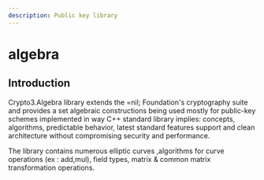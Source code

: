 ```yaml
---
description: Public key library
---
```


# algebra

## Introduction

Crypto3.Algebra library extends the =nil; Foundation's cryptography suite and provides a set algebraic constructions being used mostly for public-key schemes implemented in way C++ standard library implies: concepts, algorithms, predictable behavior, latest standard features support and clean architecture without compromising security and performance.

The library contains numerous elliptic curves ,algorithms for curve operations (ex : add,mul), field types, matrix & common matrix transformation operations.



##



